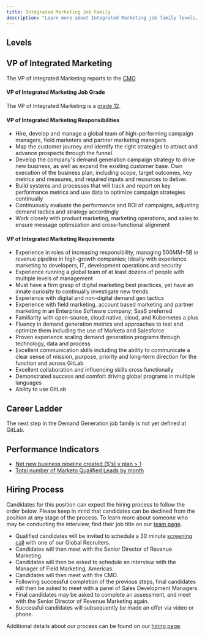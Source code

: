 ```yaml
---
title: Integrated Marketing Job Family
description: "Learn more about Integrated Marketing job family levels, roles and responsibilities."
---
```


## Levels

## VP of Integrated Marketing

The VP of Integrated Marketing reports to the [CMO](/job-families/marketing/chief-marketing-officer/).

#### VP of Integrated Marketing Job Grade

The VP of Integrated Marketing is a [grade 12](https://about.gitlab.com/handbook/total-rewards/compensation/compensation-calculator/#gitlab-job-grades).

#### VP of Integrated Marketing Responsibilities

- Hire, develop and manage a global team of high-performing campaign managers, field marketers and partner marketing managers
- Map the customer journey and identify the right strategies to attract and advance prospects through the funnel.
- Develop the company's demand generation campaign strategy to drive new business, as well as expand the existing customer base. Own execution of the business plan, including scope, target outcomes, key metrics and measures, and required inputs and resources to deliver.
- Build systems and processes that will track and report on key performance metrics and use data to optimize campaign strategies continually
- Continuously evaluate the performance and ROI of campaigns, adjusting demand tactics and strategy accordingly
- Work closely with product marketing, marketing operations, and sales to ensure message optimization and cross-functional alignment

#### VP of Integrated Marketing Requirements

- Experience in roles of increasing responsibility, managing $500MM-$5B in revenue pipeline in high-growth companies; Ideally with experience marketing to developers, IT, development operations and security
- Experience running a global team of at least dozens of people with multiple levels of management
- Must have a firm grasp of digital marketing best practices, yet have an innate curiosity to continually investigate new trends
- Experience with digital and non-digital demand gen tactics
- Experience with field marketing, account based marketing and partner marketing in an Enterprise Software company; SaaS preferred
- Familiarity with open-source, cloud native, cloud, and Kubernetes a plus
- Fluency in demand generation metrics and approaches to test and optimize them including the use of Marketo and Salesforce
- Proven experience scaling demand generation programs through technology, data and process
- Excellent communication skills including the ability to communicate a clear sense of mission, purpose, priority and long-term direction for the function and across GitLab
- Excellent collaboration and influencing skills cross functionally
- Demonstrated success and comfort driving global programs in multiple languages
- Ability to use GitLab

## Career Ladder

The next step in the Demand Generation job family is not yet defined at GitLab.

## Performance Indicators

- [Net new business pipeline created ($'s) v plan > 1](https://about.gitlab.com/handbook/marketing/revenue-marketing/#revenue-marketing-kpi-definitions)
- [Total number of  Marketo Qualified Leads by month](https://about.gitlab.com/handbook/marketing/revenue-marketing/#revenue-marketing-kpi-definitions)

## Hiring Process

Candidates for this position can expect the hiring process to follow the order below. Please keep in mind that candidates can be declined from the position at any stage of the process. To learn more about someone who may be conducting the interview, find their job title on our [team page](https://about.gitlab.com/company/team/).

- Qualified candidates will be invited to schedule a 30 minute [screening call](https://about.gitlab.com/handbook/hiring/interviewing/#screening-call) with one of our Global Recruiters.
- Candidates will then meet with the Senior Director of Revenue Marketing.
- Candidates will then be asked to schedule an interview with the Manager of Field Marketing, Americas.
- Candidates will then meet with the CMO.
- Following successful completion of the previous steps, final candidates will then be asked to meet with a panel of Sales Development Managers.
- Final candidates may be asked to complete an assessment, and meet with the Senior Director of Revenue Marketing again.
- Successful candidates will subsequently be made an offer via video or phone.

Additional details about our process can be found on our [hiring page](https://about.gitlab.com/handbook/hiring/).
